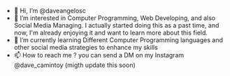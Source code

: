 - 👋 Hi, I’m @daveangelosc
- 👀 I’m interested in Computer Programming, Web Developing, and also Social Media Managing. I actually started doing this as a past time, and now, I'm already enjoying it and want to learn more about this field.
- 🌱 I’m currently learning Different Computer Programming languages and other social media strategies to enhance my skills
- 📫 How to reach me ? you can send a DM on my Instagram @dave_camintoy (migth update this soon)

<!---
daveangelosc/daveangelosc is a ✨ special ✨ repository because its `README.md` (this file) appears on your GitHub profile.
You can click the Preview link to take a look at your changes.
--->
